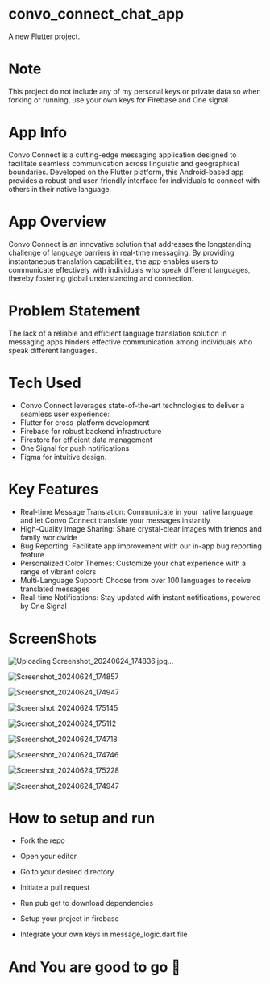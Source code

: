 # convo_connect_chat_app

A new Flutter project.

# Note

This project do not include any of my personal keys or private data so when forking or running, use your own keys for Firebase and One signal



# App Info
Convo Connect is a cutting-edge messaging application designed to facilitate seamless communication across linguistic and geographical boundaries. Developed on the Flutter platform, this Android-based app provides a robust and user-friendly interface for individuals to connect with others in their native language.

# App Overview
Convo Connect is an innovative solution that addresses the longstanding challenge of language barriers in real-time messaging. By providing instantaneous translation capabilities, the app enables users to communicate effectively with individuals who speak different languages, thereby fostering global understanding and connection.

# Problem Statement
The lack of a reliable and efficient language translation solution in messaging apps hinders effective communication among individuals who speak different languages.

# Tech Used
- Convo Connect leverages state-of-the-art technologies to deliver a seamless user experience:
- Flutter for cross-platform development
- Firebase for robust backend infrastructure
- Firestore for efficient data management
- One Signal for push notifications
- Figma for intuitive design.

# Key Features
- Real-time Message Translation: Communicate in your native language and let Convo Connect translate your messages instantly
- High-Quality Image Sharing: Share crystal-clear images with friends and family worldwide
- Bug Reporting: Facilitate app improvement with our in-app bug reporting feature
- Personalized Color Themes: Customize your chat experience with a range of vibrant colors
- Multi-Language Support: Choose from over 100 languages to receive translated messages
- Real-time Notifications: Stay updated with instant notifications, powered by One Signal

# ScreenShots
![Uploading Screenshot_20240624_174836.jpg…]()

![Screenshot_20240624_174857](https://github.com/user-attachments/assets/7f1e085c-50c1-4c77-b94c-f54892931727)

![Screenshot_20240624_174947](https://github.com/user-attachments/assets/c24675bf-9135-47c4-8fbc-821cfa7b9158)

![Screenshot_20240624_175145](https://github.com/user-attachments/assets/30c48f4a-685a-4789-bcc5-247314d19447)

![Screenshot_20240624_175112](https://github.com/user-attachments/assets/6fb18708-09d1-40c4-a688-f189650dba83)

![Screenshot_20240624_174718](https://github.com/user-attachments/assets/b3b7a79a-162b-47ef-a20d-4fc97ac183ee)

![Screenshot_20240624_174746](https://github.com/user-attachments/assets/c06fcd35-5140-4316-bd9d-80ed85f1df2a)

![Screenshot_20240624_175228](https://github.com/user-attachments/assets/b3e16747-a933-44f5-b0b5-9be8a4a229e1)

![Screenshot_20240624_174947](https://github.com/user-attachments/assets/ce85129d-f89e-4a13-8417-6d20cd59d464)

# How to setup and run
- Fork the repo
- Open your editor
- Go to your desired directory
- Initiate a pull request

- Run pub get to download dependencies
- Setup your project in firebase
- Integrate your own keys in message_logic.dart file
# And You are good to go 🤩
